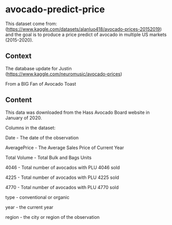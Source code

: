 # avocado-predict-price
This dataset come from: (https://www.kaggle.com/datasets/alanluo418/avocado-prices-20152019) and the goal is to produce a price predict of avocado in multiple US markets (2015-2020).

## Context
The database update for Justin (https://www.kaggle.com/neuromusic/avocado-prices)

From a BIG Fan of Avocado Toast

## Content
This data was downloaded from the Hass Avocado Board website in January of 2020.

Columns in the dataset:

  Date - The date of the observation

  AveragePrice - The Average Sales Price of Current Year

  Total Volume - Total Bulk and Bags Units

  4046 - Total number of avocados with PLU 4046 sold

  4225 - Total number of avocados with PLU 4225 sold

  4770 - Total number of avocados with PLU 4770 sold

  type - conventional or organic

  year - the current year

  region - the city or region of the observation
